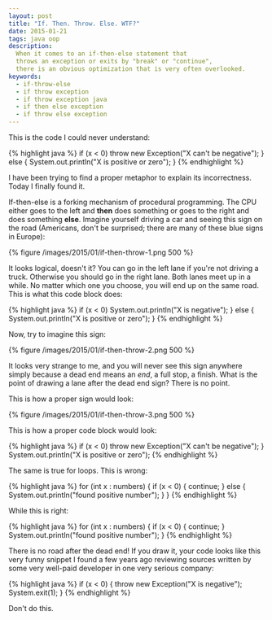 ```yaml
---
layout: post
title: "If. Then. Throw. Else. WTF?"
date: 2015-01-21
tags: java oop
description:
  When it comes to an if-then-else statement that
  throws an exception or exits by "break" or "continue",
  there is an obvious optimization that is very often overlooked.
keywords:
  - if-throw-else
  - if throw exception
  - if throw exception java
  - if then else exception
  - if throw else exception
---
```


This is the code I could never understand:

{% highlight java %}
if (x < 0)
  throw new Exception("X can't be negative");
} else {
  System.out.println("X is positive or zero");
}
{% endhighlight %}

I have been trying to find a proper metaphor to explain its incorrectness.
Today I finally found it.

<!--more-->

If-then-else is a forking mechanism of procedural programming. The CPU
either goes to the left and **then** does something or goes to the right and
does something **else**. Imagine yourself driving a car and seeing this
sign on the road (Americans, don't be surprised;
there are many of these blue signs in Europe):

{% figure /images/2015/01/if-then-throw-1.png 500 %}

It looks logical, doesn't it? You can go in the left lane if you're not driving a truck.
Otherwise you should go in the right lane. Both lanes meet up
in a while. No matter which one you choose, you will end up on the same road.
This is what this code block does:

{% highlight java %}
if (x < 0)
  System.out.println("X is negative");
} else {
  System.out.println("X is positive or zero");
}
{% endhighlight %}

Now, try to imagine this sign:

{% figure /images/2015/01/if-then-throw-2.png 500 %}

It looks very strange to me, and you will never see this sign anywhere
simply because a dead end means an *end*, a full stop, a finish.
What is the point of drawing a lane
after the dead end sign? There is no point.

This is how a proper sign would look:

{% figure /images/2015/01/if-then-throw-3.png 500 %}

This is how a proper code block would look:

{% highlight java %}
if (x < 0)
  throw new Exception("X can't be negative");
}
System.out.println("X is positive or zero");
{% endhighlight %}

The same is true for loops. This is wrong:

{% highlight java %}
for (int x : numbers) {
  if (x < 0) {
    continue;
  } else {
    System.out.println("found positive number");
  }
}
{% endhighlight %}

While this is right:

{% highlight java %}
for (int x : numbers) {
  if (x < 0) {
    continue;
  }
  System.out.println("found positive number");
}
{% endhighlight %}

There is no road after the dead end! If you draw it, your code looks
like this very funny snippet I found a few years ago reviewing
sources written by some very well-paid developer in one very serious
company:

{% highlight java %}
if (x < 0) {
  throw new Exception("X is negative");
  System.exit(1);
}
{% endhighlight %}

Don't do this.

